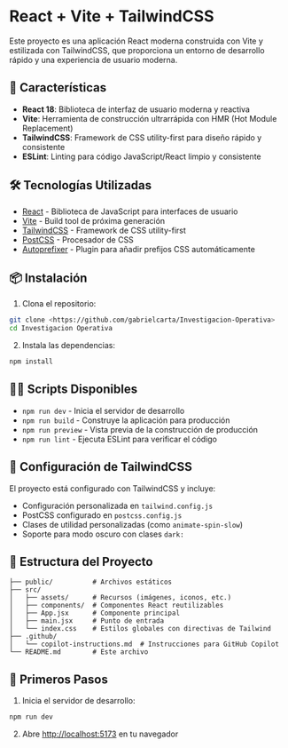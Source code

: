 # React + Vite + TailwindCSS

Este proyecto es una aplicación React moderna construida con Vite y estilizada con TailwindCSS, que proporciona un entorno de desarrollo rápido y una experiencia de usuario moderna.

## 🚀 Características

- **React 18**: Biblioteca de interfaz de usuario moderna y reactiva
- **Vite**: Herramienta de construcción ultrarrápida con HMR (Hot Module Replacement)
- **TailwindCSS**: Framework de CSS utility-first para diseño rápido y consistente
- **ESLint**: Linting para código JavaScript/React limpio y consistente

## 🛠️ Tecnologías Utilizadas

- [React](https://react.dev/) - Biblioteca de JavaScript para interfaces de usuario
- [Vite](https://vite.dev/) - Build tool de próxima generación
- [TailwindCSS](https://tailwindcss.com/) - Framework de CSS utility-first
- [PostCSS](https://postcss.org/) - Procesador de CSS
- [Autoprefixer](https://autoprefixer.github.io/) - Plugin para añadir prefijos CSS automáticamente

## 📦 Instalación

1. Clona el repositorio:
```bash
git clone <https://github.com/gabrielcarta/Investigacion-Operativa>
cd Investigacion Operativa
```

2. Instala las dependencias:
```bash
npm install
```

## 🏃‍♂️ Scripts Disponibles

- `npm run dev` - Inicia el servidor de desarrollo
- `npm run build` - Construye la aplicación para producción
- `npm run preview` - Vista previa de la construcción de producción
- `npm run lint` - Ejecuta ESLint para verificar el código

## 🎨 Configuración de TailwindCSS

El proyecto está configurado con TailwindCSS y incluye:
- Configuración personalizada en `tailwind.config.js`
- PostCSS configurado en `postcss.config.js`
- Clases de utilidad personalizadas (como `animate-spin-slow`)
- Soporte para modo oscuro con clases `dark:`

## 📁 Estructura del Proyecto

```
├── public/          # Archivos estáticos
├── src/
│   ├── assets/      # Recursos (imágenes, iconos, etc.)
│   ├── components/  # Componentes React reutilizables
│   ├── App.jsx      # Componente principal
│   ├── main.jsx     # Punto de entrada
│   └── index.css    # Estilos globales con directivas de Tailwind
├── .github/
│   └── copilot-instructions.md  # Instrucciones para GitHub Copilot
└── README.md        # Este archivo
```

## 🚀 Primeros Pasos

1. Inicia el servidor de desarrollo:
```bash
npm run dev
```

2. Abre [http://localhost:5173](http://localhost:5173) en tu navegador


